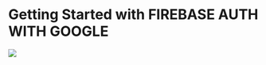 # Getting Started with FIREBASE AUTH WITH GOOGLE

 <img src="https://img.shields.io/badge/firebase-ffca28?style=for-the-badge&logo=firebase&logoColor=black"> <!--Firebase-->
